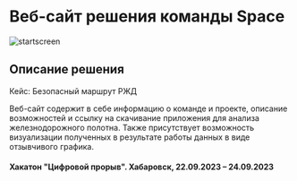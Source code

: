 # Веб-сайт решения команды Space

![startscreen]('./src/resources/images/screen1.png')

## Описание решения

Кейс: Безопасный маршрут РЖД

Веб-сайт содержит в себе информацию о команде и проекте, описание возможностей и ссылку на скачивание приложения для анализа железнодорожного полотна. Также присутствует возможность визуализации полученных в результате работы данных в виде отзывчивого графика.

#### Хакатон "Цифровой прорыв". Хабаровск, 22.09.2023 – 24.09.2023